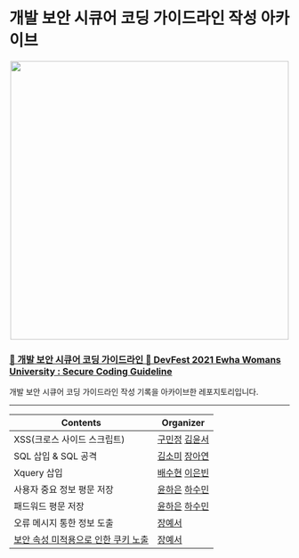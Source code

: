 # 개발 보안 시큐어 코딩 가이드라인 작성 아카이브

 <p align="center">
    <img src="https://user-images.githubusercontent.com/69420512/140852566-fdd9ac1f-94c5-4854-9173-ebe535458dd5.png" width = 500>
 </p>

### [🌲 개발 보안 시큐어 코딩 가이드라인 🌲 DevFest 2021 Ewha Womans University : Secure Coding Guideline](https://github.com/gdscewha-3rd/DevFest-2021-Secure-Coding-Guideline)

개발 보안 시큐어 코딩 가이드라인 작성 기록을 아카이브한 레포지토리입니다. 

---

|Contents | Organizer |
|---|---|
| XSS(크로스 사이드 스크립트) | [구민정](https://github.com/mj982) [김윤서](https://github.com/ottl-seo) |
| SQL 삽입 & SQL 공격 | [김소미](https://github.com/rlathal009) [장아연](https://github.com/JangAyeon) |
| Xquery 삽입 | [배수현](https://github.com/SoohyeonB) [이은빈](https://github.com/binable43) |
| 사용자 중요 정보 평문 저장 | [윤하은](https://github.com/Haeun-Y) [하수민](https://github.com/minha62) |
| 패드워드 평문 저장 | [윤하은](https://github.com/Haeun-Y) [하수민](https://github.com/minha62) |
| 오류 메시지 통한 정보 도출 | [장예서](https://github.com/yesyeseo) |
| [보안 속성 미적용으로 인한 쿠키 노출](../tree/cookie) | [장예서](https://github.com/yesyeseo) |

